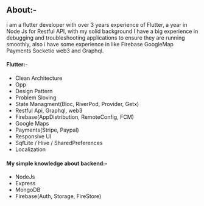  ## About:-
  i am a flutter developer with over 3 years experience
  of Flutter, a year in Node Js for Restful API, with my
  solid background I have a big experience in
  debugging and troubleshooting applications to
  ensure they are running smoothly, also i have some
  experience in like Firebase GoogleMap Payments
  Socketio web3 and Graphql.

#### Flutter:-
- Clean Architecture
- Opp
- Design Pattern
- Problem Sloving
- State Managment(Bloc, RiverPod, Provider, Getx)
- Restful Api, Graphql, web3
- Firebase(AppDistribution, RemoteConfig, FCM)
- Google Maps
- Payments(Stripe, Paypal)
- Responsive UI
- SqfLite / Hive / SharedPreferences
- Localization

#### My simple knowledge about backend:-
- NodeJs
- Express
- MongoDB
- Firebase(Auth, Storage, FireStore)

<!---
mohamedgit815/mohamedgit815 is a ✨ special ✨ repository because its `README.md` (this file) appears on your GitHub profile.
You can click the Preview link to take a look at your changes.
--->
